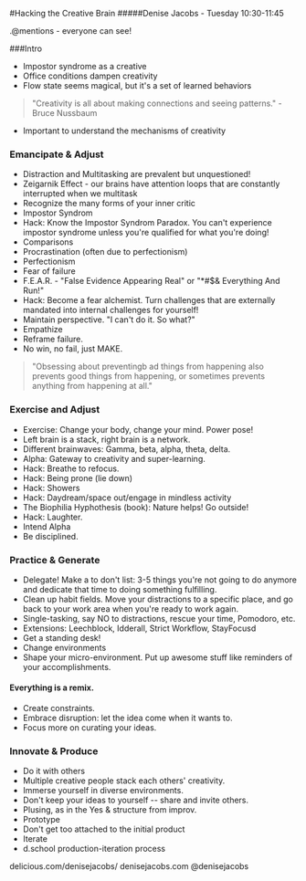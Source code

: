 #Hacking the Creative Brain
#####Denise Jacobs - Tuesday 10:30-11:45

.@mentions - everyone can see!

###Intro
- Impostor syndrome as a creative
- Office conditions dampen creativity
- Flow state seems magical, but it's a set of learned behaviors
> "Creativity is all about making connections and seeing patterns." - Bruce Nussbaum
- Important to understand the mechanisms of creativity

### Emancipate & Adjust
- Distraction and Multitasking are prevalent but unquestioned!
- Zeigarnik Effect - our brains have attention loops that are constantly interrupted when we multitask
- Recognize the many forms of your inner critic
- Impostor Syndrom 
 - Hack: Know the Impostor Syndrom Paradox. You can't experience impostor syndrome unless you're qualified for what you're doing!
- Comparisons
- Procrastination (often due to perfectionism)
 - Perfectionism
- Fear of failure
 - F.E.A.R. - "False Evidence Appearing Real" or "*#$& Everything And Run!"
 - Hack: Become a fear alchemist. Turn challenges that are externally mandated into internal challenges for yourself!
 - Maintain perspective. "I can't do it. So what?"
 - Empathize
 - Reframe failure.
 - No win, no fail, just MAKE.
 
  > "Obsessing about preventingb ad things from happening also prevents good things from happening, or sometimes prevents anything from happening at all."
 
### Exercise and Adjust
- Exercise: Change your body, change your mind. Power pose! 
- Left brain is a stack, right brain is a network.
- Different brainwaves: Gamma, beta, alpha, theta, delta.
- Alpha: Gateway to creativity and super-learning.
- Hack: Breathe to refocus.
- Hack: Being prone (lie down)
- Hack: Showers
- Hack: Daydream/space out/engage in mindless activity
- The Biophilia Hyphothesis (book): Nature helps! Go outside!
- Hack: Laughter.
- Intend Alpha
- Be disciplined.

### Practice & Generate
- Delegate! Make a to don't list: 3-5 things you're not going to do anymore and dedicate that time to doing something fulfilling.
- Clean up habit fields. Move your distractions to a specific place, and go back to your work area when you're ready to work again.
- Single-tasking, say NO to distractions, rescue your time, Pomodoro, etc.
- Extensions: Leechblock, Idderall, Strict Workflow, StayFocusd
- Get a standing desk!
- Change environments
- Shape your micro-environment. Put up awesome stuff like reminders of your accomplishments.
#### Everything is a remix.
- Create constraints.
- Embrace disruption: let the idea come when it wants to.
- Focus more on curating your ideas.

### Innovate & Produce
- Do it with others
- Multiple creative people stack each others' creativity.
- Immerse yourself in diverse  environments.
- Don't keep your ideas to yourself -- share and invite others.
- Plusing, as in the Yes & structure from improv.
- Prototype
 - Don't get too attached to the initial product
 - Iterate
 - d.school production-iteration process

 delicious.com/denisejacobs/
 denisejacobs.com
 @denisejacobs

 
 